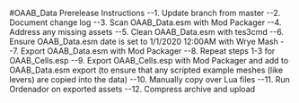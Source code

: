 #OAAB_Data Prerelease Instructions
--1. Update branch from master
--2. Document change log
--3. Scan OAAB_Data.esm with Mod Packager
--4. Address any missing assets
--5. Clean OAAB_Data.esm with tes3cmd
--6. Ensure OAAB_Data.esm date is set to 1/1/2020 12:00AM with Wrye Mash
--7. Export OAAB_Data.esm with Mod Packager
--8. Repeat steps 1-3 for OAAB_Cells.esp
--9. Export OAAB_Cells.esp with Mod Packager and add to OAAB_Data.esm export (to ensure that any scripted example meshes (like levers) are copied into the data)
--10. Manually copy over Lua files
--11. Run Ordenador on exported assets
--12. Compress archive and upload